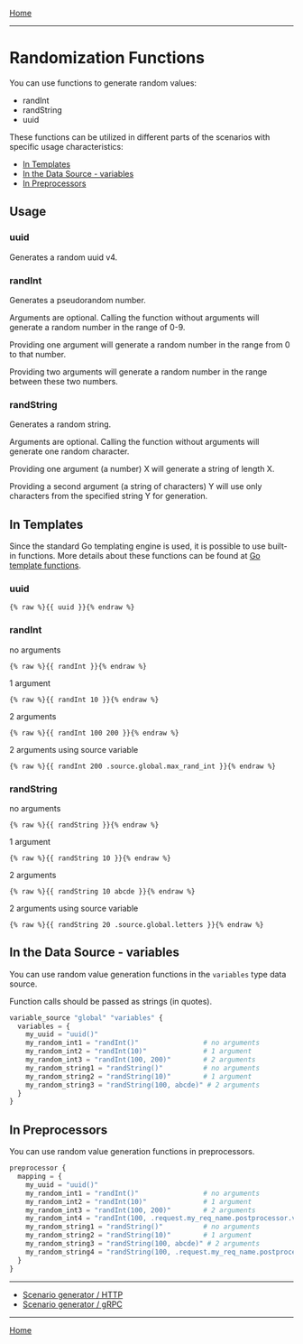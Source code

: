 [Home](../../index.md)

---

# Randomization Functions

You can use functions to generate random values:
- randInt
- randString
- uuid

These functions can be utilized in different parts of the scenarios with specific usage characteristics:
- [In Templates](#in-templates)
- [In the Data Source - variables](#in-the-data-source---variables)
- [In Preprocessors](#in-preprocessors)

## Usage

### uuid

Generates a random uuid v4.

### randInt

Generates a pseudorandom number.

Arguments are optional. Calling the function without arguments will generate a random number in the range of 0-9.

Providing one argument will generate a random number in the range from 0 to that number.

Providing two arguments will generate a random number in the range between these two numbers.

### randString

Generates a random string.

Arguments are optional. Calling the function without arguments will generate one random character.

Providing one argument (a number) X will generate a string of length X.

Providing a second argument (a string of characters) Y will use only characters from the specified string Y for generation.

## In Templates

Since the standard Go templating engine is used, it is possible to use built-in functions. More details about these 
functions can be found at [Go template functions](https://pkg.go.dev/text/template#hdr-Functions).

### uuid

```gotemplate
{% raw %}{{ uuid }}{% endraw %}
```

### randInt

no arguments
```gotemplate
{% raw %}{{ randInt }}{% endraw %}
```

1 argument
```gotemplate
{% raw %}{{ randInt 10 }}{% endraw %}
```

2 arguments
```gotemplate
{% raw %}{{ randInt 100 200 }}{% endraw %}
```

2 arguments using source variable
```gotemplate
{% raw %}{{ randInt 200 .source.global.max_rand_int }}{% endraw %} 
```

### randString

no arguments
```gotemplate
{% raw %}{{ randString }}{% endraw %}
```

1 argument
```gotemplate
{% raw %}{{ randString 10 }}{% endraw %}
```

2 arguments
```gotemplate
{% raw %}{{ randString 10 abcde }}{% endraw %}
```

2 arguments using source variable
```gotemplate
{% raw %}{{ randString 20 .source.global.letters }}{% endraw %}
```

## In the Data Source - variables

You can use random value generation functions in the `variables` type data source.

Function calls should be passed as strings (in quotes).

```terraform
variable_source "global" "variables" {
  variables = {
    my_uuid = "uuid()"
    my_random_int1 = "randInt()"                # no arguments
    my_random_int2 = "randInt(10)"              # 1 argument
    my_random_int3 = "randInt(100, 200)"        # 2 arguments
    my_random_string1 = "randString()"          # no arguments
    my_random_string2 = "randString(10)"        # 1 argument
    my_random_string3 = "randString(100, abcde)" # 2 arguments
  }
}
```

## In Preprocessors

You can use random value generation functions in preprocessors.

```terraform
preprocessor {
  mapping = {
    my_uuid = "uuid()"
    my_random_int1 = "randInt()"                # no arguments
    my_random_int2 = "randInt(10)"              # 1 argument
    my_random_int3 = "randInt(100, 200)"        # 2 arguments
    my_random_int4 = "randInt(100, .request.my_req_name.postprocessor.var_from_response)" # 2 arguments, using from response of request my_req_name
    my_random_string1 = "randString()"          # no arguments
    my_random_string2 = "randString(10)"        # 1 argument
    my_random_string3 = "randString(100, abcde)" # 2 arguments
    my_random_string4 = "randString(100, .request.my_req_name.postprocessor.var_from_response)"  # 2 arguments, using from response of request my_req_name
  }
}
```


---

- [Scenario generator / HTTP](../scenario-http-generator.md)
- [Scenario generator / gRPC](../scenario-grpc-generator.md)

---

[Home](../../index.md)
